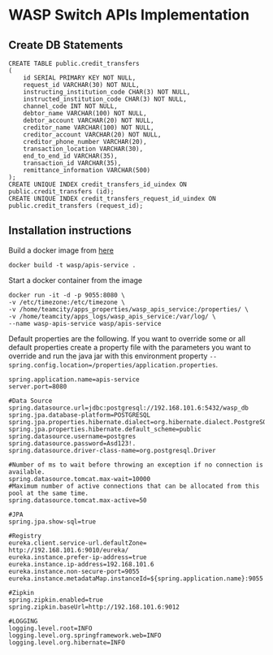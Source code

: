 # WASP Switch APIs Implementation

## Create DB Statements
```
CREATE TABLE public.credit_transfers
(
    id SERIAL PRIMARY KEY NOT NULL,
    request_id VARCHAR(30) NOT NULL,
    instructing_institution_code CHAR(3) NOT NULL,
    instructed_institution_code CHAR(3) NOT NULL,
    channel_code INT NOT NULL,
    debtor_name VARCHAR(100) NOT NULL,
    debtor_account VARCHAR(20) NOT NULL,
    creditor_name VARCHAR(100) NOT NULL,
    creditor_account VARCHAR(20) NOT NULL,
    creditor_phone_number VARCHAR(20),
    transaction_location VARCHAR(30),
    end_to_end_id VARCHAR(35),
    transaction_id VARCHAR(35),
    remittance_information VARCHAR(500)
);
CREATE UNIQUE INDEX credit_transfers_id_uindex ON public.credit_transfers (id);
CREATE UNIQUE INDEX credit_transfers_request_id_uindex ON public.credit_transfers (request_id);
```

## Installation instructions
Build a docker image from [here](./Dockerfile)
```
docker build -t wasp/apis-service .
```
Start a docker container from the image
```
docker run -it -d -p 9055:8080 \
-v /etc/timezone:/etc/timezone \
-v /home/teamcity/apps_properties/wasp_apis_service:/properties/ \
-v /home/teamcity/apps_logs/wasp_apis_service:/var/log/ \
--name wasp-apis-service wasp/apis-service
```
Default properties are the following. If you want to override some or all default properties create a property file with the parameters you want to override and run the java jar with this environment property ```--spring.config.location=/properties/application.properties```.
```
spring.application.name=apis-service
server.port=8080

#Data Source
spring.datasource.url=jdbc:postgresql://192.168.101.6:5432/wasp_db
spring.jpa.database-platform=POSTGRESQL
spring.jpa.properties.hibernate.dialect=org.hibernate.dialect.PostgreSQL94Dialect
spring.jpa.properties.hibernate.default_scheme=public
spring.datasource.username=postgres
spring.datasource.password=Asd123!.
spring.datasource.driver-class-name=org.postgresql.Driver

#Number of ms to wait before throwing an exception if no connection is available.
spring.datasource.tomcat.max-wait=10000
#Maximum number of active connections that can be allocated from this pool at the same time.
spring.datasource.tomcat.max-active=50

#JPA
spring.jpa.show-sql=true

#Registry
eureka.client.service-url.defaultZone= http://192.168.101.6:9010/eureka/
eureka.instance.prefer-ip-address=true
eureka.instance.ip-address=192.168.101.6
eureka.instance.non-secure-port=9055
eureka.instance.metadataMap.instanceId=${spring.application.name}:9055

#Zipkin
spring.zipkin.enabled=true
spring.zipkin.baseUrl=http://192.168.101.6:9012

#LOGGING
logging.level.root=INFO
logging.level.org.springframework.web=INFO
logging.level.org.hibernate=INFO
```